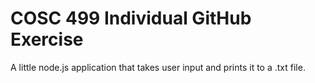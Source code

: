 # COSC 499 Individual GitHub Exercise

A little node.js application that takes user input and prints it to a .txt file.

